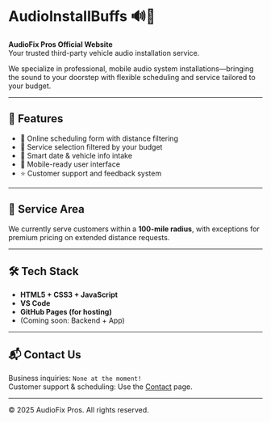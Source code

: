 # AudioInstallBuffs 🔊🚗

**AudioFix Pros Official Website**  
Your trusted third-party vehicle audio installation service.

We specialize in professional, mobile audio system installations—bringing the sound to your doorstep with flexible scheduling and service tailored to your budget.

---

## 🔧 Features

- 📅 Online scheduling form with distance filtering
- 💸 Service selection filtered by your budget
- 🧠 Smart date & vehicle info intake
- 📱 Mobile-ready user interface
- ⭐ Customer support and feedback system

---

## 📍 Service Area

We currently serve customers within a **100-mile radius**, with exceptions for premium pricing on extended distance requests.

---

## 🛠 Tech Stack

- **HTML5 + CSS3 + JavaScript**
- **VS Code**
- **GitHub Pages (for hosting)**
- (Coming soon: Backend + App)

---



## 📬 Contact Us

Business inquiries: `None at the moment!`  
Customer support & scheduling: Use the [Contact](./contact.html) page.

---

© 2025 AudioFix Pros. All rights reserved.
